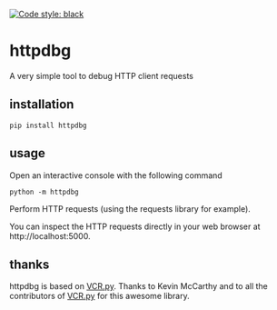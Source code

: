 [![Code style: black](https://img.shields.io/badge/code%20style-black-000000.svg)](https://github.com/python/black)

# httpdbg

A very simple tool to debug HTTP client requests

## installation 

```
pip install httpdbg
```

## usage

Open an interactive console with the following command

```
python -m httpdbg
```

Perform HTTP requests (using the requests library for example).

You can inspect the HTTP requests directly in your web browser at http://localhost:5000.

## thanks

httpdbg is based on [VCR.py](https://vcrpy.readthedocs.io/). Thanks to Kevin McCarthy and to all the contributors of [VCR.py](https://github.com/kevin1024/vcrpy) for this awesome library.
